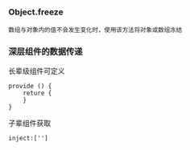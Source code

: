 ### Object.freeze
    数组与对象内的值不会发生变化时，使用该方法将对象或数组冻结

### 深层组件的数据传递

长辈级组件可定义
```
provide () {
    reture {
    }
}
```
子辈组件获取
```
inject:['']
```